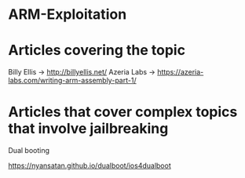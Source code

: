 # ARM-Exploitation
# Articles covering the topic

Billy Ellis -> http://billyellis.net/
Azeria Labs -> https://azeria-labs.com/writing-arm-assembly-part-1/

# Articles that cover complex topics that involve jailbreaking

Dual booting

https://nyansatan.github.io/dualboot/ios4dualboot
